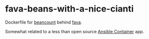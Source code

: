 # fava-beans-with-a-nice-cianti

Dockerfile for [beancount](https://github.com/beancount/beancount) behind [fava](https://github.com/beancount/fava).

Somewhat related to a less than open source [Ansible Container](https://www.ansible.com/integrations/containers/ansible-container) app.
